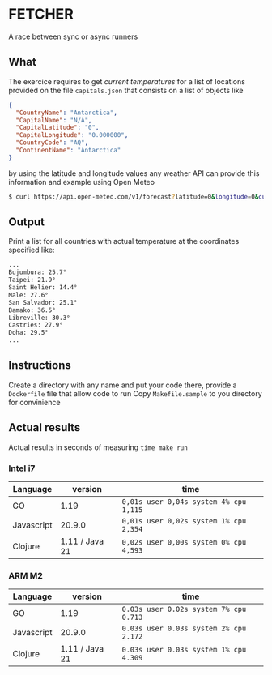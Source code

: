 # FETCHER
A race between sync or async runners

## What
The exercice requires to get *current temperatures* for a list of locations provided on the file `capitals.json` that consists on a list of objects like
```json
{
  "CountryName": "Antarctica",
  "CapitalName": "N/A",
  "CapitalLatitude": "0",
  "CapitalLongitude": "0.000000",
  "CountryCode": "AQ",
  "ContinentName": "Antarctica"
}

```
by using the latitude and longitude values any weather API can provide this information and example using Open Meteo

```bash
$ curl https://api.open-meteo.com/v1/forecast?latitude=0&longitude=0&current_weather=true
```

## Output
Print a list for all countries with actual temperature at the coordinates specified like:

```bash
...
Bujumbura: 25.7°
Taipei: 21.9°
Saint Helier: 14.4°
Male: 27.6°
San Salvador: 25.1°
Bamako: 36.5°
Libreville: 30.3°
Castries: 27.9°
Doha: 29.5°
...
```


## Instructions
Create a directory with any name and put your code there, provide a `Dockerfile` file that allow code to run
Copy `Makefile.sample` to you directory for convinience


## Actual results

Actual results in seconds of measuring `time make run`
### Intel i7
| Language   | version        | time |
|---|---|----|
| GO         | 1.19           | `0,01s user 0,04s system 4% cpu 1,115` |
| Javascript | 20.9.0         | `0,01s user 0,02s system 1% cpu 2,354` |
| Clojure    | 1.11 / Java 21 | `0,02s user 0,00s system 0% cpu 4,593` |

### ARM M2
| Language   | version        | time |
|---|---|----|
| GO         | 1.19           | `0.03s user 0.02s system 7% cpu 0.713` |
| Javascript | 20.9.0         | `0.03s user 0.03s system 2% cpu 2.172` |
| Clojure    | 1.11 / Java 21 | `0.03s user 0.03s system 1% cpu 4.309` |